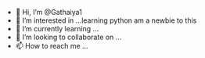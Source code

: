 - 👋 Hi, I’m @Gathaiya1
- 👀 I’m interested in ...learning python am a newbie to this 
- 🌱 I’m currently learning ...
- 💞️ I’m looking to collaborate on ...
- 📫 How to reach me ...

<!---
Gathaiya1/Gathaiya1 is a ✨ special ✨ repository because its `README.md` (this file) appears on your GitHub profile.
You can click the Preview link to take a look at your changes.
--->
